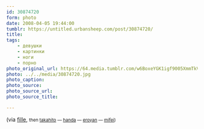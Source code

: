 ```yaml
---
id: 30874720
form: photo
date: 2008-04-05 19:44:00
tumblr: https://untitled.urbansheep.com/post/30874720/
title:
tags:
    - девушки
    - картинки
    - ноги
    - порно
photo_original_url: https://64.media.tumblr.com/w6BoxeYGK1igf9005XmmTkVw_1280.jpg
photo: ../../media/30874720.jpg
photo_caption:
photo_source:
photo_source_url:
photo_source_title:

---
```


<p>(via <a href="http://fille.tumblr.com/post/30860253">fille</a>, <small>then <a href="http://takahito.tumblr.com/post/30856081">takahito</a> — <a href="http://handa.tumblr.com/post/26518176">handa</a> — <a href="http://eroyan.tumblr.com/">eroyan</a>  — <a href="http://mifei.tumblr.com/">mifei</a>)</small></p>
